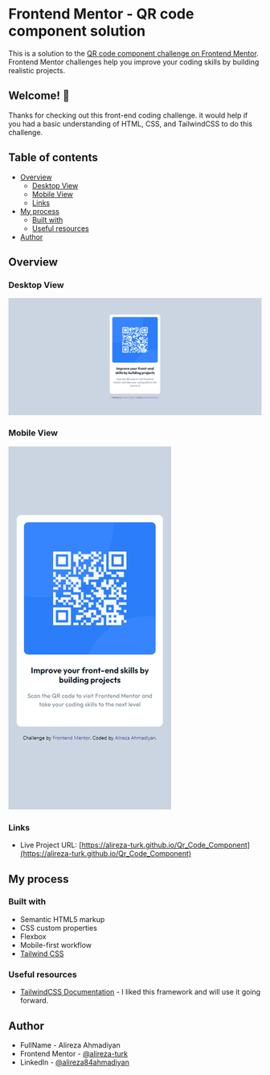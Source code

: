 # Frontend Mentor - QR code component solution

This is a solution to
the [QR code component challenge on Frontend Mentor](https://www.frontendmentor.io/challenges/qr-code-component-iux_sIO_H).
Frontend Mentor challenges help you improve your coding skills by building realistic projects.

## Welcome! 👋

Thanks for checking out this front-end coding challenge. it would help if you had a basic understanding of HTML, CSS,
and TailwindCSS to do this challenge.

## Table of contents

- [Overview](#overview)
    - [Desktop View](#desktop-view)
    - [Mobile View](#mobile-view)
    - [Links](#links)
- [My process](#my-process)
    - [Built with](#built-with)
    - [Useful resources](#useful-resources)
- [Author](#author)

## Overview

### Desktop View

![](./design/desktop-design.jpg)

### Mobile View

![](./design/mobile-design.jpg)

### Links

- Live Project URL: [https://alireza-turk.github.io/Qr_Code_Component](https://alireza-turk.github.io/Qr_Code_Component)

## My process

### Built with

- Semantic HTML5 markup
- CSS custom properties
- Flexbox
- Mobile-first workflow
- [Tailwind CSS](https://tailwindcss.com)

### Useful resources

- [TailwindCSS Documentation](https://tailwindcss.com/docs) - I liked this framework and will use it going forward.

## Author

- FullName - Alireza Ahmadiyan
- Frontend Mentor - [@alireza-turk](https://www.frontendmentor.io/profile/alireza-turk)
- LinkedIn - [@alireza84ahmadiyan](https://www.linkedin.com/in/alireza84ahmadiyan)
